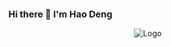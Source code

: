 ### Hi there 👋 I'm Hao Deng

<p style="text-align:center;"><img src="https://www.computerhope.com/cdn/media/logo-200-gray.png" alt="Logo"></p>
<!--
**HDaviDeng/HDaviDeng** is a ✨ _special_ ✨ repository because its `README.md` (this file) appears on your GitHub profile.

Here are some ideas to get you started:

- 🔭 I’m currently working on ...
- 🌱 I’m currently learning ...
- 👯 I’m looking to collaborate on ...
- 🤔 I’m looking for help with ...
- 💬 Ask me about ...
- 📫 How to reach me: ...
- 😄 Pronouns: ...
- ⚡ Fun fact: ...
-->
